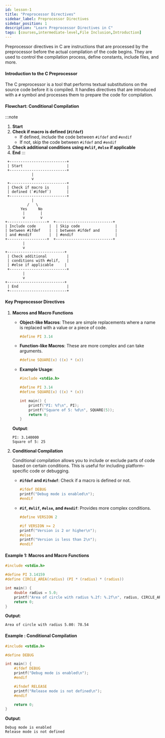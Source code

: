 ```yaml
---
id: lesson-1
title: "Preprocessor Directives"
sidebar_label: Preprocessor Directives
sidebar_position: 1
description: "Learn Preprocessor Directives in C"
tags: [courses,intermediate-level,File Inclusion,Introduction]
---
```

  

Preprocessor directives in C are instructions that are processed by the preprocessor before the actual compilation of the code begins. They are used to control the compilation process, define constants, include files, and more.

#### Introduction to the C Preprocessor

The C preprocessor is a tool that performs textual substitutions on the source code before it is compiled. It handles directives that are introduced with a `#` symbol and processes them to prepare the code for compilation.


#### Flowchart: Conditional Compilation
:::note
1. **Start**
2. **Check if macro is defined (`#ifdef`)**
   - If defined, include the code between `#ifdef` and `#endif`
   - If not, skip the code between `#ifdef` and `#endif`
3. **Check additional conditions using `#elif`, `#else` if applicable**
4. **End**
:::

```
 +--------------------------+
 | Start                    |
 +--------------------------+
            |
            v
 +--------------------------+
 | Check if macro is        |
 | defined (`#ifdef`)       |
 +--------------------------+
            |
          /   \
       Yes     No
        |       |
        v       v
+------------------+  +--------------------------+
| Include code      |  | Skip code                |
| between #ifdef    |  | between #ifdef and       |
| and #endif        |  | #endif                   |
+------------------+  +--------------------------+
        |
        v
+--------------------------+
 | Check additional         |
 | conditions with #elif,   |
 | #else if applicable     |
 +--------------------------+
        |
        v
+--------------------------+
 | End                      |
 +--------------------------+
```

#### Key Preprocessor Directives

1. **Macros and Macro Functions**

   - **Object-like Macros**: These are simple replacements where a name is replaced with a value or a piece of code.
     ```c
     #define PI 3.14
     ```

   - **Function-like Macros**: These are more complex and can take arguments.
     ```c
     #define SQUARE(x) ((x) * (x))
     ```

   - **Example Usage**:
     ```c
     #include <stdio.h>

     #define PI 3.14
     #define SQUARE(x) ((x) * (x))

     int main() {
         printf("PI: %f\n", PI);
         printf("Square of 5: %d\n", SQUARE(5));
         return 0;
     }
     ```

   **Output**:
   ```
   PI: 3.140000
   Square of 5: 25
   ```

2. **Conditional Compilation**

   Conditional compilation allows you to include or exclude parts of code based on certain conditions. This is useful for including platform-specific code or debugging.

   - **`#ifdef` and `#ifndef`**: Check if a macro is defined or not.
     ```c
     #ifdef DEBUG
     printf("Debug mode is enabled\n");
     #endif
     ```

   - **`#if`, `#elif`, `#else`, and `#endif`**: Provides more complex conditions.
     ```c
     #define VERSION 2

     #if VERSION >= 2
     printf("Version is 2 or higher\n");
     #else
     printf("Version is less than 2\n");
     #endif
     ```


#### Example 1: Macros and Macro Functions

```c
#include <stdio.h>

#define PI 3.14159
#define CIRCLE_AREA(radius) (PI * (radius) * (radius))

int main() {
    double radius = 5.0;
    printf("Area of circle with radius %.2f: %.2f\n", radius, CIRCLE_AREA(radius));
    return 0;
}
```

**Output**:
```
Area of circle with radius 5.00: 78.54
```

#### Example : Conditional Compilation

```c
#include <stdio.h>

#define DEBUG

int main() {
    #ifdef DEBUG
    printf("Debug mode is enabled\n");
    #endif

    #ifndef RELEASE
    printf("Release mode is not defined\n");
    #endif

    return 0;
}
```

**Output**:
```
Debug mode is enabled
Release mode is not defined
```
